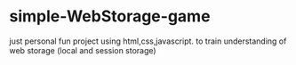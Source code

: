 # simple-WebStorage-game

just personal fun project using html,css,javascript. to train understanding of web storage (local and session storage)

